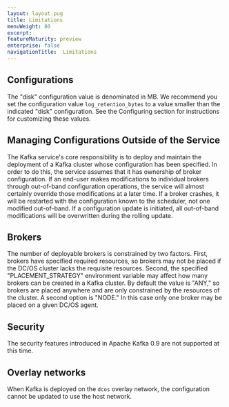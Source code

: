 ```yaml
---
layout: layout.pug
title: Limitations
menuWeight: 80
excerpt:
featureMaturity: preview
enterprise: false
navigationTitle:  Limitations
---
```


<!-- This source repo for this topic is https://github.com/dcos-kafka-service -->



## Configurations

The "disk" configuration value is denominated in MB. We recommend you set the configuration value `log_retention_bytes` to a value smaller than the indicated "disk" configuration. See the Configuring section for instructions for customizing these values.

## Managing Configurations Outside of the Service

The Kafka service's core responsibility is to deploy and maintain the deployment of a Kafka cluster whose configuration has been specified. In order to do this, the service assumes that it has ownership of broker configuration. If an end-user makes modifications to individual brokers through out-of-band configuration operations, the service will almost certainly override those modifications at a later time. If a broker crashes, it will be restarted with the configuration known to the scheduler, not one modified out-of-band. If a configuration update is initiated, all out-of-band modifications will be overwritten during the rolling update.

## Brokers

The number of deployable brokers is constrained by two factors. First, brokers have specified required resources, so brokers may not be placed if the DC/OS cluster lacks the requisite resources. Second, the specified "PLACEMENT_STRATEGY" environment variable may affect how many brokers can be created in a Kafka cluster. By default the value is "ANY," so brokers are placed anywhere and are only constrained by the resources of the cluster. A second option is "NODE." In this case only one broker may be placed on a given DC/OS agent.

## Security

The security features introduced in Apache Kafka 0.9 are not supported at this time.

## Overlay networks

When Kafka is deployed on the `dcos` overlay network, the configuration cannot be updated to use the host network.
